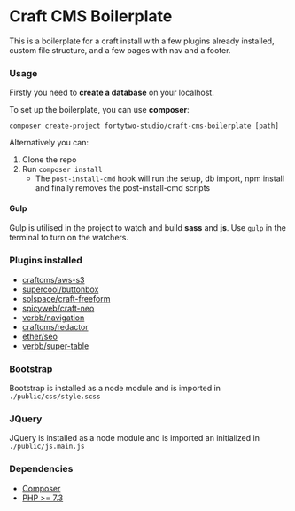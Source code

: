 # Craft CMS Boilerplate

This is a boilerplate for a craft install with a few plugins already installed, custom file structure, and a few pages with nav and a footer.

### Usage
Firstly you need to **create a database** on your localhost.

To set up the boilerplate, you can use **composer**:
```
composer create-project fortytwo-studio/craft-cms-boilerplate [path]
```

Alternatively you can:
1. Clone the repo
2. Run `composer install`
    - The `post-install-cmd` hook will run the setup, db import, npm install and finally removes the post-install-cmd scripts
    
#### Gulp
Gulp is utilised in the project to watch and build **sass** and **js**.
Use ```gulp``` in the terminal to turn on the watchers.
 
### Plugins installed
- [craftcms/aws-s3](https://plugins.craftcms.com/aws-s3)
- [supercool/buttonbox](https://plugins.craftcms.com/buttonbox)
- [solspace/craft-freeform](https://plugins.craftcms.com/freeform)
- [spicyweb/craft-neo](https://plugins.craftcms.com/neo)
- [verbb/navigation](https://plugins.craftcms.com/navigation)
- [craftcms/redactor](https://plugins.craftcms.com/redactor)
- [ether/seo](https://plugins.craftcms.com/seo)
- [verbb/super-table](https://plugins.craftcms.com/super-table)

### Bootstrap
Bootstrap is installed as a node module and is imported in ```./public/css/style.scss```

### JQuery
JQuery is installed as a node module and is imported an initialized in ```./public/js.main.js```

### Dependencies
- [Composer](https://getcomposer.org/)
- [PHP >= 7.3](https://www.php.net/)